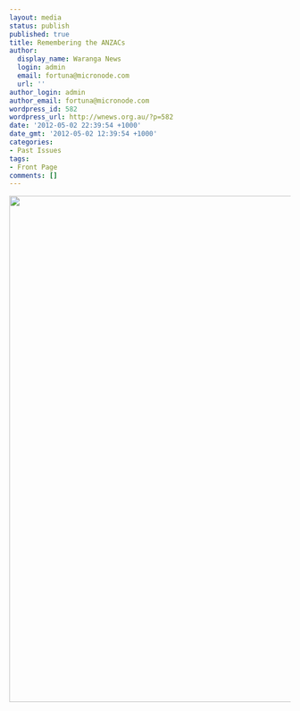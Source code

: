 ```yaml
---
layout: media
status: publish
published: true
title: Remembering the ANZACs
author:
  display_name: Waranga News
  login: admin
  email: fortuna@micronode.com
  url: ''
author_login: admin
author_email: fortuna@micronode.com
wordpress_id: 582
wordpress_url: http://wnews.org.au/?p=582
date: '2012-05-02 22:39:54 +1000'
date_gmt: '2012-05-02 12:39:54 +1000'
categories:
- Past Issues
tags:
- Front Page
comments: []
---
```


<a href="{{ site.url }}/images/2012/05/frontpage-20120503.pdf"><img class="alignnone size-full wp-image-581" title="Front Page - 3 May, 2012" src="{{ site.url }}/images/2012/05/frontpage-20120503.png" alt="" width="624" height="907" /></a>
